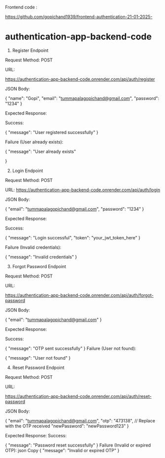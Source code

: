 Frontend code  :

https://github.com/gopichand1939/frontend-authentication-21-01-2025-
 
 
 
 # authentication-app-backend-code

1. Register Endpoint

Request Method: POST

URL: 

https://authentication-app-backend-code.onrender.com/api/auth/register

JSON Body:


{
  "name": "Gopi",
  "email": "tummapalagopichand@gmail.com",
  "password": "1234"
}

Expected Response:

Success:

{
  "message": "User registered successfully"
}

Failure (User already exists):


{
  "message": "User already exists"

}



2. Login Endpoint

Request Method: POST


URL: 
https://authentication-app-backend-code.onrender.com/api/auth/login


JSON Body:

{
  "email": "tummapalagopichand@gmail.com",
  "password": "1234"
}

Expected Response:

Success:




{
  "message": "Login successful",
  "token": "your_jwt_token_here"
}

Failure (Invalid credentials):


{
  "message": "Invalid credentials"
}


3. Forgot Password Endpoint


Request Method: POST


URL: 

https://authentication-app-backend-code.onrender.com/api/auth/forgot-password

JSON Body:



{
  "email": "tummapalagopichand@gmail.com"
}


Expected Response:

Success:

{
  "message": "OTP sent successfully"
}
Failure (User not found):

{
  "message": "User not found"
}

4. Reset Password Endpoint

Request Method: POST

URL:

https://authentication-app-backend-code.onrender.com/api/auth/reset-password

JSON Body:

{
  "email": "tummapalagopichand@gmail.com",
  "otp": "473138",  // Replace with the OTP received
  "newPassword": "newPassword123"
}

Expected Response:
Success:

{
  "message": "Password reset successfully"
}
Failure (Invalid or expired OTP):
json
Copy
{
  "message": "Invalid or expired OTP"
}

